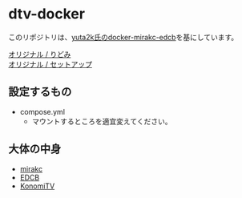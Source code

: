 # dtv-docker
このリポジトリは、[yuta2k氏のdocker-mirakc-edcb](https://github.com/yuta2k/docker-mirakc-edcb)を基にしています。

[オリジナル / りどみ](Readme-orig.md)  
[オリジナル / セットアップ](Setup-orig.md)

## 設定するもの
- compose.yml
  - マウントするところを適宜変えてください。

## 大体の中身
- [mirakc](https://github.com/mirakc/mirakc)
- [EDCB](https://github.com/xtne6f/EDCB)
- [KonomiTV](https://github.com/tsukumijima/KonomiTV)